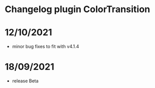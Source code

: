 # Changelog plugin ColorTransition

# 12/10/2021
 - minor bug fixes to fit with v4.1.4

# 18/09/2021

- release Beta